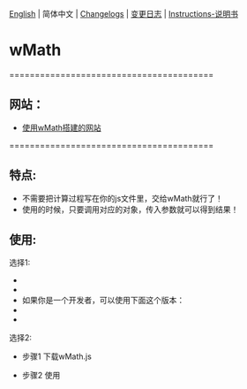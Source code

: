 [English](./README.md) | 简体中文 | [Changelogs](./ChangeLogs_EN.md) | [变更日志](ChangeLogs_CN.md) | [Instructions-说明书](./Instructions-说明书.md)


# wMath
========================================
## 网站：

- [使用wMath搭建的网站](https://wuyingweb.xyz/)

========================================

## 特点:

  - 不需要把计算过程写在你的js文件里，交给wMath就行了！
  - 使用的时候，只要调用对应的对象，传入参数就可以得到结果！

## 使用:

选择1: 
  - <script src="https://raw.githack.com/Wuyingqwq/wMath/main/Builds/Latest/wMath-Latest-1.3.3.js"> </script> 
  - <script src="http://wyjs.fun/wmath/algebra-0.2.4.min.js"> </script> 
  - 如果你是一个开发者，可以使用下面这个版本：
  - <script src="https://raw.githack.com/Wuyingqwq/wMath/main/Builds/Latest/wMath-Debug-1.3.3.js"> </script> 
  - <script src="http://wyjs.fun/wmath/algebra-0.2.4.min.js"> </script> 

选择2: 

  - 步骤1 下载wMath.js 

  - 步骤2 使用<script>标签引入wMath.js
  

  
## 注意事项：
  - 使用 eq 对象时，必须引入 Algebra.js。
  - Algebra.js:https://github.com/nicolewhite/algebra.js
